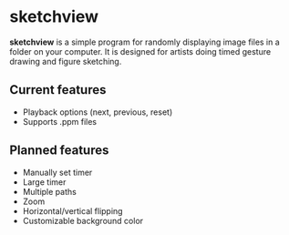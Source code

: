 # sketchview

**sketchview** is a simple program for randomly displaying image files in a folder on your computer. 
It is designed for artists doing timed gesture drawing and figure sketching. 

## Current features
* Playback options (next, previous, reset)
* Supports .ppm files

## Planned features
* Manually set timer
* Large timer
* Multiple paths
* Zoom
* Horizontal/vertical flipping
* Customizable background color